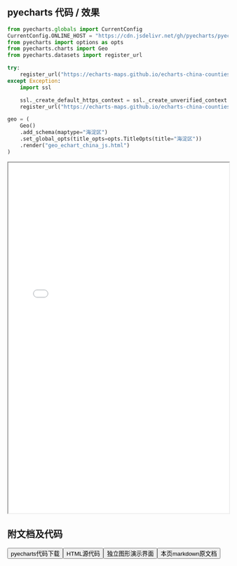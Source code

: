 
## pyecharts 代码 / 效果

```python
from pyecharts.globals import CurrentConfig
CurrentConfig.ONLINE_HOST = "https://cdn.jsdelivr.net/gh/pyecharts/pyecharts-assets@latest/assets/"
from pyecharts import options as opts
from pyecharts.charts import Geo
from pyecharts.datasets import register_url

try:
    register_url("https://echarts-maps.github.io/echarts-china-counties-js/")
except Exception:
    import ssl

    ssl._create_default_https_context = ssl._create_unverified_context
    register_url("https://echarts-maps.github.io/echarts-china-counties-js/")

geo = (
    Geo()
    .add_schema(maptype="海淀区")
    .set_global_opts(title_opts=opts.TitleOpts(title="海淀区"))
    .render("geo_echart_china_js.html")
)

```

<iframe width="100%" height="800px" src="/pyecharts/Geo/geo_echart_china_js.html"></iframe>

## 附文档及代码

<a href="https://cdn.jsdelivr.net/gh/wfy-belief/python/docs/pyecharts/Geo/geo_echart_china_js.py"><button class="mybutton">pyecharts代码下载</button></a><a href="https://cdn.jsdelivr.net/gh/wfy-belief/python/docs/pyecharts/Geo/geo_echart_china_js.html"><button class="mybutton">HTML源代码</button></a><a href="https://python.wfyblog.cn/pyecharts/Geo/geo_echart_china_js.html"><button class="mybutton">独立图形演示界面</button></a><a href="https://cdn.jsdelivr.net/gh/wfy-belief/python/docs/pyecharts/Geo/geo_echart_china_js.md"><button class="mybutton">本页markdown原文档</button></a>